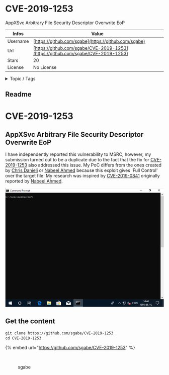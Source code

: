 # CVE-2019-1253

AppXSvc Arbitrary File Security Descriptor Overwrite EoP

| Infos    | Value                                                              |
| -------- | -------------------------------------------------------------------|
| Username | [https://github.com/sgabe](https://github.com/sgabe) |
| Url      | [https://github.com/sgabe/CVE-2019-1253](https://github.com/sgabe/CVE-2019-1253)                                               |
| Stars    | 20                                                          |
| License  | No License                                                        |

<details>

<summary>Topic / Tags</summary>

* elevation-of-privilege* eop* exploit* proof-of-concept* vulnerability* windows10

</details>

## Readme

# CVE-2019-1253
## AppXSvc Arbitrary File Security Descriptor Overwrite EoP

I have independently reported this vulnerability to MSRC, however, my submission turned out to be a duplicate due to the fact that the fix for [CVE-2019-1253](https://portal.msrc.microsoft.com/en-us/security-guidance/advisory/CVE-2019-1253) also addressed this issue. My PoC differs from the ones created by [Chris Danieli](https://github.com/padovah4ck/CVE-2019-1253) or [Nabeel Ahmed](https://github.com/rogue-kdc/CVE-2019-1253) because this exploit gives 'Full Control' over the target file. My research was inspired by [CVE-2019-0841](https://github.com/rogue-kdc/CVE-2019-0841) originally reported by [Nabeel Ahmed](https://twitter.com/rogue_kdc).

![Video PoC](https://github.com/sgabe/CVE-2019-1253/blob/master/AppXSvcEoP.gif)



## Get the content

```
git clone https://github.com/sgabe/CVE-2019-1253
cd CVE-2019-1253
```

{% embed url="https://github.com/sgabe/CVE-2019-1253" %}

<figure><img src="https://avatars.githubusercontent.com/u/5206619?v=4" alt=""><figcaption><p>sgabe</p></figcaption></figure>
